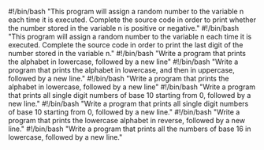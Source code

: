 #!/bin/bash
"This program will assign a random number to the variable n each time it is executed. Complete the source code in order to print whether the number stored in the variable n is positive or negative."
#!/bin/bash
"This program will assign a random number to the variable n each time it is executed. Complete the source code in order to print the last digit of the number stored in the variable n."
#!/bin/bash
"Write a program that prints the alphabet in lowercase, followed by a new line"
#!/bin/bash
"Write a program that prints the alphabet in lowercase, and then in uppercase, followed by a new line."
#!/bin/bash
"Write a program that prints the alphabet in lowercase, followed by a new line"
#!/bin/bash
"Write a program that prints all single digit numbers of base 10 starting from 0, followed by a new line."
#!/bin/bash
"Write a program that prints all single digit numbers of base 10 starting from 0, followed by a new line."
#!/bin/bash
"Write a program that prints the lowercase alphabet in reverse, followed by a new line."
#!/bin/bash
"Write a program that prints all the numbers of base 16 in lowercase, followed by a new line."

